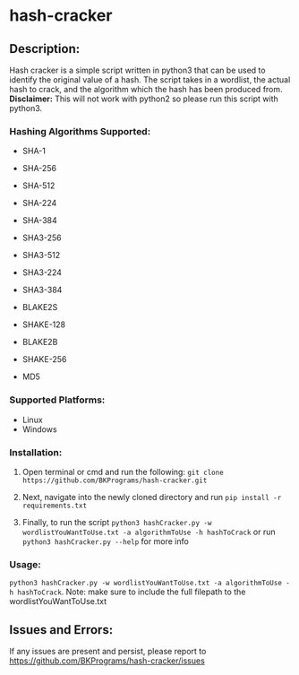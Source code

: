 # hash-cracker
## Description:
Hash cracker is a simple script written in python3 that can be used to identify the original value of a hash. The script takes in a wordlist, the actual hash to crack, and the algorithm which the hash has been produced from. **Disclaimer:** This will not work with python2 so please run this script with python3.

### Hashing Algorithms Supported:
* SHA-1
* SHA-256
* SHA-512
* SHA-224
* SHA-384

* SHA3-256
* SHA3-512
* SHA3-224
* SHA3-384

* BLAKE2S
* SHAKE-128
* BLAKE2B
* SHAKE-256
* MD5

### Supported Platforms:
* Linux
* Windows

### Installation:
1. Open terminal or cmd and run the following: `git clone https://github.com/BKPrograms/hash-cracker.git`

2. Next, navigate into the newly cloned directory and run `pip install -r requirements.txt`

3. Finally, to run the script `python3 hashCracker.py -w wordlistYouWantToUse.txt -a algorithmToUse -h hashToCrack` or run `python3 hashCracker.py --help` for more info

### Usage:

`python3 hashCracker.py -w wordlistYouWantToUse.txt -a algorithmToUse -h hashToCrack`. Note: make sure to include the full filepath to the wordlistYouWantToUse.txt

## Issues and Errors:

If any issues are present and persist, please report to https://github.com/BKPrograms/hash-cracker/issues
